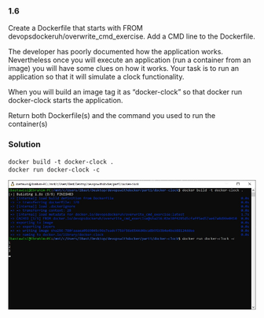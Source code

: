 ### 1.6
Create a Dockerfile that starts with FROM devopsdockeruh/overwrite_cmd_exercise. Add a CMD line to the Dockerfile.

The developer has poorly documented how the application works. Nevertheless once you will execute an application (run a container from an image) you will have some clues on how it works. Your task is to run an application so that it will simulate a clock functionality.

When you will build an image tag it as “docker-clock” so that docker run docker-clock starts the application.

Return both Dockerfile(s) and the command you used to run the container(s)

### Solution
```
docker build -t docker-clock . 
docker run docker-clock -c
```

![docker-clock](screenshot.jpg)